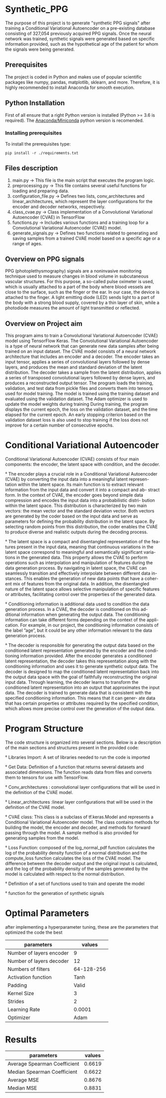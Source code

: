 
# Synthetic_PPG

The purpose of this project is to generate "synthetic PPG signals" after training a Conditional Variational Autoencoder on a pre-existing database consisting of 327,054 previously acquired PPG signals.
Once the neural network was trained, synthetic signals were generated based on specific information provided, such as the hypothetical age of the patient for whom the signals were being generated.

## Prerequisites
The project is coded in Python and makes use of popular scientific packages like numpy, pandas, matplotlib, sklearn, and more. Therefore, it is highly recommended to install Anaconda for smooth execution.


## Python Installation

First of all ensure that a right Python version is installed (Python >= 3.6 is required).
The [Anaconda/Miniconda](https://www.anaconda.com/) python version is recomended.

### Installing prerequisites

To install the prerequisites type:

```
pip install -r ./requirements.txt
```

## Files description

1) main.py -> This file is the main script that executes the program logic.
2) preprocessing.py -> This file contains several useful functions for loading and preparing data.
3) configuration_file.py -> Defines two lists, conv_architectures and linear_architectures, which represent the layer configurations for the encoder and decoder networks, respectively.
4) class_cvae.py ->  Class implementation of a Convolutional Variational Autoencoder (CVAE) in TensorFlow
5) functions.py -> Includes various functions and a training loop for a Convolutional Variational Autoencoder (CVAE) model.
6) generate_signals.py -> Defines two functions related to generating and saving samples from a trained CVAE model based on a specific age or a range of ages. 


## Overview on PPG signals

PPG (photoplethysmography) signals are a noninvasive monitoring technique used to measure changes in blood volume in subcutaneous vascular structures. For this purpose, a so-called pulse oximeter is used, which is usually attached to a part of the body where blood vessels are close to the surface, such as the finger or the ear. In our case, the device is attached to the finger.
A light emitting diode (LED) sends light to a part of the body with a strong blood supply, covered by a thin layer of skin, while a photodiode measures the amount of light transmitted or reflected.

## Overview on Project aim

This program aims to train a Convolutional Variational Autoencoder (CVAE) model using TensorFlow Keras. The Convolutional Variational Autoencoder is a type of neural network that can generate new data samples after being trained on an input dataset. The CVAE model consists of a neural network architecture that includes an encoder and a decoder.
The encoder takes an input tensor, applies a series of convolutional layers followed by dense layers, and produces the mean and standard deviation of the latent distribution. The decoder takes a sample from the latent distribution, applies a series of transposed convolutional layers followed by dense layers, and produces a reconstructed output tensor.
The program loads the training, validation, and test data from pickle files and converts them into tensors used for model training. The model is trained using the training dataset and evaluated using the validation dataset. The Adam optimizer is used to update the model weights during training
During training, the program displays the current epoch, the loss on the validation dataset, and the time elapsed for the current epoch. An early stopping criterion based on the validation dataset loss is also used to stop training if the loss does not improve for a certain number of consecutive epochs.

# Conditional Variational Autoencoder

Conditional Variational Autoencoder (CVAE) consists of four main components: the encoder, the latent space with condition, and the decoder.

° The encoder plays a crucial role in a Conditional Variational Autoencoder (CVAE) by converting the input data into a meaningful latent represen- tation within the latent space. Its main function is to extract relevant information from the input data and convert it into a compact and ab- stract form. In the context of CVAE, the encoder goes beyond simple data compression and encodes the input data into a probabilistic distri- bution within the latent space. This distribution is characterized by two main vectors: the mean vector and the standard deviation vector. Both vectors are generated by the coder based on the input data and serve as parameters for defining the probability distribution in the latent space. By selecting random points from this distribution, the coder enables the CVAE to produce diverse and realistic outputs during the decoding process.

° The latent space is a compact and disentangled representation of the fea- tures present in the input data, meaning that continuous variations in the latent space correspond to meaningful and semantically significant varia- tions in the generated data. This property allows the CVAE to perform operations such as interpolation and manipulation of features during the data generation process. By navigating in latent space, the CVAE can seamlessly transition and effectively interpolate between different data in- stances. This enables the generation of new data points that have a coher- ent mix of features from the original data. In addition, the disentangled nature of the latent space allows selective manipulation of specific features or attributes, facilitating control over the properties of the generated data.

° Conditioning information is additional data used to condition the data generation process. In a CVAE, the decoder is conditioned on this ad- ditional information when generating the output data. The conditioning information can take different forms depending on the context of the appli- cation. For example, in our project, the conditioning information consists of the label ”age”, but it could be any other information relevant to the data generation process.

° The decoder is responsible for generating the output data based on the conditioned latent representation generated by the encoder and the condi- tioning information provided. After the encoder generates a conditioned latent representation, the decoder takes this representation along with the conditioning information and uses it to generate synthetic output data. The decoder is designed to map the conditioned latent representation back into the output data space with the goal of faithfully reconstructing the original input data. Through learning, the decoder learns to transform the conditioned latent representation into an output that approximates the input data. The decoder is trained to generate data that is consistent with the specified conditioning information. This means that it can gener- ate data that has certain properties or attributes required by the specified condition, which allows more precise control over the generation of the output data.

# Program Structure

The code structure is organized into several sections. Below is a description of the main sections and structures present in the provided code:

° Libraries Import: A set of libraries needed to run the code is imported

° Get Data: Definition of a function that returns several datasets and associated dimensions. The function reads data from files and        converts them to tensors for use with TensorFlow.

° Conv_architectures : convolutional layer configurations that will be used in the definition of the CVAE model.

° Linear_architectures :linear layer configurations that will be used in the definition of the CVAE model.

° CVAE class: This class is a subclass of tf.keras.Model and represents a Conditional Variational Autoencoder model. The class contains methods for building the model, the encoder and decoder, and methods for forward passing through the model. A sample method is also provided for generating samples from the model.

° Loss Function: composed of the log_normal_pdf function calculates the log of the probability density function of a normal distribution and the compute_loss function calculates the loss of the CVAE model. The difference between the decoder output and the original input is calculated, and the log of the probability density of the samples generated by the model is calculated with respect to the normal distribution.

° Definition of a set of functions used to train and operate the model

° function for the generation of synthetic signals


# Optimal Parameters

after implementing a hyperparameter tuning, these are the parameters that optimized the code the best

| parameters                 | values       |
| -------------------------- | ------------ |
| Number of layers encoder   | 9            |
| Number of layers decoder   | 12           |
| Numbers of filters         | 64-128-256   |
| Activation function        | Tanh         |
| Padding                    | Valid        |
| Kernel Size                | 3            |
| Strides                    | 2            |
| Learning Rate              | 0.0001       |
| Optimizer                  | Adam         |


# Results 

| parameters                   | values       |
| ---------------------------- | ------------ |
| Average Spearman Coefficient | 0.6619       |
| Median  Spearman Coefficient | 0.6622       |
| Average MSE                  | 0.8676       |
| Median MSE                   | 0.8831       |



